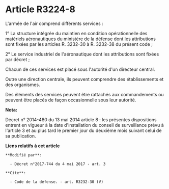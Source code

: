 # Article R3224-8

L'armée de l'air comprend différents services : 

1° La structure intégrée du maintien en condition opérationnelle des matériels aéronautiques du ministère de la défense dont
les attributions sont fixées par les articles R. 3232-30 à R. 3232-38 du présent code ; 

2° Le service industriel de l'aéronautique dont les attributions sont fixées par décret ; 

Chacun de ces services est placé sous l'autorité d'un directeur central. 

Outre une direction centrale, ils peuvent comprendre des établissements et des organismes. 

Des éléments des services peuvent être rattachés aux commandements ou peuvent être placés de façon occasionnelle sous leur
autorité.

**Nota:**

Décret n° 2014-480 du 13 mai 2014 article 8 : les présentes dispositions entrent en vigueur à la date d'installation du
conseil de surveillance prévu à l'article 3 et au plus tard le premier jour du deuxième mois suivant celui de sa publication.

**Liens relatifs à cet article**

	**Modifié par**:

	  - Décret n°2017-744 du 4 mai 2017 - art. 3

	**Cite**:

	  - Code de la défense. - art. R3232-30 (V)
